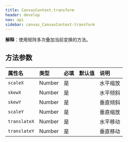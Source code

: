 ```yaml
---
title: CanvasContext.transform
header: develop
nav: api
sidebar: canvas_CanvasContext-transform
---
```


 
**解释**：使用矩阵多次叠加当前变换的方法。
 
## 方法参数 

 
|属性名 |类型  |必填 | 默认值 |说明|
|:---- |:---- |:---- |:----|:----|
| `scaleX`|Number|是|| 水平缩放  | 
|  `skewX`|Number|是||  水平倾斜  | 
| `skewY`|Number|是|| 垂直倾斜  | 
| `scaleY`|Number|是||  垂直缩放| 
| `translateX`|Number|是|| 水平移动  | 
| `translateY`|Number|是|| 垂直移动  | 
